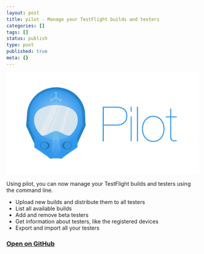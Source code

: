 ```yaml
---
layout: post
title: pilot - Manage your TestFlight builds and testers
categories: []
tags: []
status: publish
type: post
published: true
meta: {}
---
```


[![](/squarespace_images/static_545299aae4b0e9514fe30c95_54529a29e4b025a90f45cc50_55ae95f0e4b0d98862c3c2d7_1437505028059__img.png_)](https://github.com/fastlane/pilot)

Using pilot, you can now manage your TestFlight builds and testers using the command line. 

* Upload new builds and distribute them to all testers
* List all available builds
* Add and remove beta testers
* Get information about testers, like the registered devices
* Export and import all your testers

### [Open on GitHub](https://github.com/fastlane/pilot)
